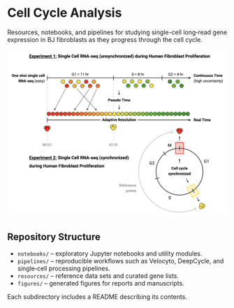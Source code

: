 # Cell Cycle Analysis

Resources, notebooks, and pipelines for studying single-cell long‑read gene expression in BJ fibroblasts as they progress through the cell cycle.

![Overview of Cell Cycle Experiment](figures/experiement1.png)

## Repository Structure
- `notebooks/` – exploratory Jupyter notebooks and utility modules.
- `pipelines/` – reproducible workflows such as Velocyto, DeepCycle, and single‑cell processing pipelines.
- `resources/` – reference data sets and curated gene lists.
- `figures/` – generated figures for reports and manuscripts.

Each subdirectory includes a README describing its contents.
